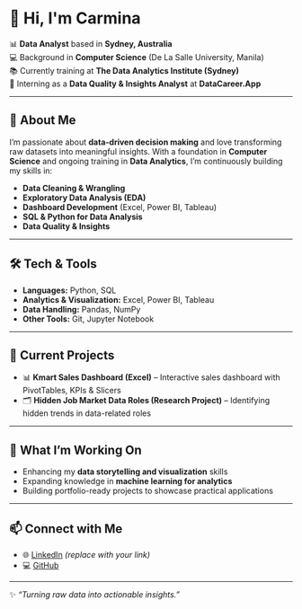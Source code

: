 # 👋 Hi, I'm Carmina  

📊 **Data Analyst** based in **Sydney, Australia**  
💻 Background in **Computer Science** (De La Salle University, Manila)  
📚 Currently training at **The Data Analytics Institute (Sydney)**  
🚀 Interning as a **Data Quality & Insights Analyst** at **DataCareer.App**  

---

## 🔎 About Me  
I’m passionate about **data-driven decision making** and love transforming raw datasets into meaningful insights. With a foundation in **Computer Science** and ongoing training in **Data Analytics**, I’m continuously building my skills in:  

- **Data Cleaning & Wrangling**  
- **Exploratory Data Analysis (EDA)**  
- **Dashboard Development** (Excel, Power BI, Tableau)  
- **SQL & Python for Data Analysis**  
- **Data Quality & Insights**  

---

## 🛠️ Tech & Tools  
- **Languages:** Python, SQL  
- **Analytics & Visualization:** Excel, Power BI, Tableau  
- **Data Handling:** Pandas, NumPy  
- **Other Tools:** Git, Jupyter Notebook  

---

## 📂 Current Projects  
- 📊 **Kmart Sales Dashboard (Excel)** – Interactive sales dashboard with PivotTables, KPIs & Slicers  
- 🗂️ **Hidden Job Market Data Roles (Research Project)** – Identifying hidden trends in data-related roles  

---

## 🌱 What I’m Working On  
- Enhancing my **data storytelling and visualization** skills  
- Expanding knowledge in **machine learning for analytics**  
- Building portfolio-ready projects to showcase practical applications  

---

## 📫 Connect with Me  
- 🌐 [LinkedIn](https://www.linkedin.com/in/carmina-yu-chu/) *(replace with your link)*  
- 💻 [GitHub](https://github.com/carminachu)  

---

✨ *“Turning raw data into actionable insights.”*  
